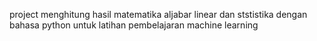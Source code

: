 project menghitung hasil matematika aljabar linear dan ststistika dengan bahasa python untuk latihan pembelajaran machine learning
